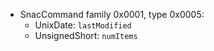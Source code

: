   * SnacCommand family 0x0001, type 0x0005:
    * UnixDate: `lastModified`
    * UnsignedShort: `numItems`